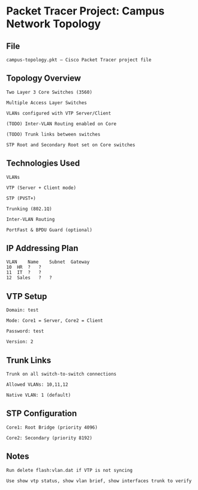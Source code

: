 # Packet Tracer Project: Campus Network Topology

## File

    campus-topology.pkt – Cisco Packet Tracer project file

## Topology Overview

    Two Layer 3 Core Switches (3560)

    Multiple Access Layer Switches

    VLANs configured with VTP Server/Client

    (TODO) Inter-VLAN Routing enabled on Core

    (TODO) Trunk links between switches

    STP Root and Secondary Root set on Core switches

## Technologies Used

    VLANs

    VTP (Server + Client mode)

    STP (PVST+)

    Trunking (802.1Q)

    Inter-VLAN Routing

    PortFast & BPDU Guard (optional)

## IP Addressing Plan

	VLAN	Name	Subnet	Gateway
	10	HR	?	?
	11	IT	?	?
	12	Sales	?	?

## VTP Setup

    Domain: test

    Mode: Core1 = Server, Core2 = Client

    Password: test

    Version: 2

## Trunk Links

    Trunk on all switch-to-switch connections

    Allowed VLANs: 10,11,12

    Native VLAN: 1 (default)

## STP Configuration

    Core1: Root Bridge (priority 4096)

    Core2: Secondary (priority 8192)

## Notes

    Run delete flash:vlan.dat if VTP is not syncing

    Use show vtp status, show vlan brief, show interfaces trunk to verify
